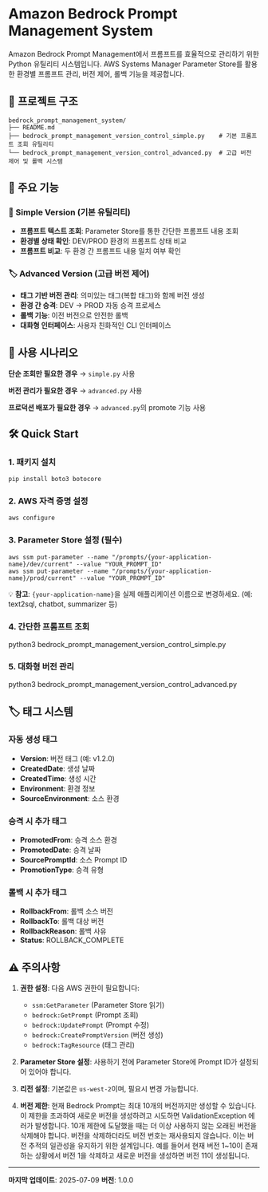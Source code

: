 # Amazon Bedrock Prompt Management System

Amazon Bedrock Prompt Management에서 프롬프트를 효율적으로 관리하기 위한 Python 유틸리티 시스템입니다. AWS Systems Manager Parameter Store를 활용한 환경별 프롬프트 관리, 버전 제어, 롤백 기능을 제공합니다.

## 📁 프로젝트 구조

```
bedrock_prompt_management_system/
├── README.md
├── bedrock_prompt_management_version_control_simple.py    # 기본 프롬프트 조회 유틸리티
└── bedrock_prompt_management_version_control_advanced.py  # 고급 버전 제어 및 롤백 시스템
```

## 🚀 주요 기능

### 📝 Simple Version (기본 유틸리티)
- **프롬프트 텍스트 조회**: Parameter Store를 통한 간단한 프롬프트 내용 조회
- **환경별 상태 확인**: DEV/PROD 환경의 프롬프트 상태 비교
- **프롬프트 비교**: 두 환경 간 프롬프트 내용 일치 여부 확인

### 🏷️ Advanced Version (고급 버전 제어)
- **태그 기반 버전 관리**: 의미있는 태그(복합 태그)와 함께 버전 생성
- **환경 간 승격**: DEV → PROD 자동 승격 프로세스
- **롤백 기능**: 이전 버전으로 안전한 롤백
- **대화형 인터페이스**: 사용자 친화적인 CLI 인터페이스


## 🎯 사용 시나리오

**단순 조회만 필요한 경우**
→ `simple.py` 사용

**버전 관리가 필요한 경우**
→ `advanced.py` 사용

**프로덕션 배포가 필요한 경우**
→ `advanced.py`의 promote 기능 사용


## 🛠️ Quick Start

### 1. 패키지 설치
```bash
pip install boto3 botocore
```

### 2. AWS 자격 증명 설정
```bash
aws configure
```

### 3. Parameter Store 설정 (필수)
```
aws ssm put-parameter --name "/prompts/{your-application-name}/dev/current" --value "YOUR_PROMPT_ID"
aws ssm put-parameter --name "/prompts/{your-application-name}/prod/current" --value "YOUR_PROMPT_ID"
```
💡 **참고**: `{your-application-name}`을 실제 애플리케이션 이름으로 변경하세요. (예: text2sql, chatbot, summarizer 등)

### 4. 간단한 프롬프트 조회
python3 bedrock_prompt_management_version_control_simple.py

### 5. 대화형 버전 관리
python3 bedrock_prompt_management_version_control_advanced.py


## 🏷️ 태그 시스템

### 자동 생성 태그
- **Version**: 버전 태그 (예: v1.2.0)
- **CreatedDate**: 생성 날짜
- **CreatedTime**: 생성 시간
- **Environment**: 환경 정보
- **SourceEnvironment**: 소스 환경

### 승격 시 추가 태그
- **PromotedFrom**: 승격 소스 환경
- **PromotedDate**: 승격 날짜
- **SourcePromptId**: 소스 Prompt ID
- **PromotionType**: 승격 유형

### 롤백 시 추가 태그
- **RollbackFrom**: 롤백 소스 버전
- **RollbackTo**: 롤백 대상 버전
- **RollbackReason**: 롤백 사유
- **Status**: ROLLBACK_COMPLETE


## ⚠️ 주의사항

1. **권한 설정**: 다음 AWS 권한이 필요합니다:
   - `ssm:GetParameter` (Parameter Store 읽기)
   - `bedrock:GetPrompt` (Prompt 조회)
   - `bedrock:UpdatePrompt` (Prompt 수정)
   - `bedrock:CreatePromptVersion` (버전 생성)
   - `bedrock:TagResource` (태그 관리)

2. **Parameter Store 설정**: 사용하기 전에 Parameter Store에 Prompt ID가 설정되어 있어야 합니다.

3. **리전 설정**: 기본값은 `us-west-2`이며, 필요시 변경 가능합니다.

4. **버전 제한**: 현재 Bedrock Prompt는 최대 10개의 버전까지만 생성할 수 있습니다. 이 제한을 초과하여 새로운 버전을 생성하려고 시도하면 ValidationException 에러가 발생합니다. 10개 제한에 도달했을 때는 더 이상 사용하지 않는 오래된 버전을 삭제해야 합니다. 버전을 삭제하더라도 버전 번호는 재사용되지 않습니다. 이는 버전 추적의 일관성을 유지하기 위한 설계입니다. 예를 들어서 현재 버전 1~10이 존재하는 상황에서 버전 1을 삭제하고 새로운 버전을 생성하면 버전 11이 생성됩니다.

---

**마지막 업데이트**: 2025-07-09
**버전**: 1.0.0
